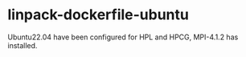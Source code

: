 # linpack-dockerfile-ubuntu
Ubuntu22.04 have been configured for HPL and HPCG, MPI-4.1.2 has installed.
